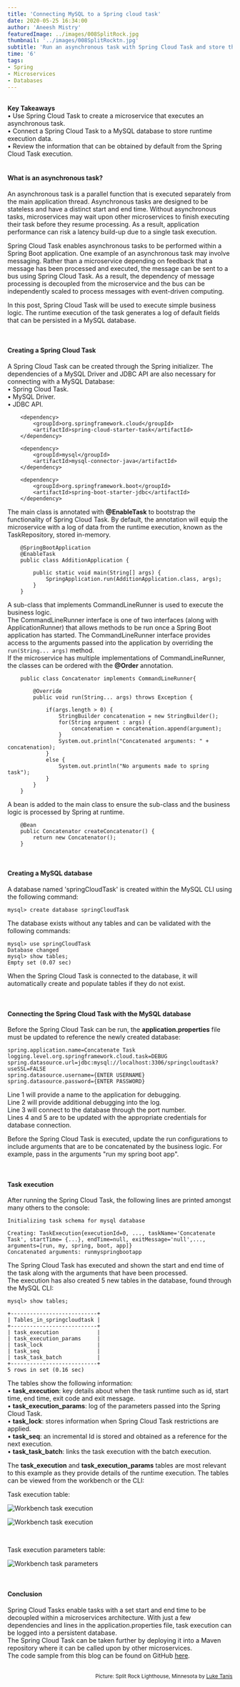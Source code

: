 ```yaml
---
title: 'Connecting MySQL to a Spring cloud task'
date: 2020-05-25 16:34:00
author: 'Aneesh Mistry'
featuredImage: ../images/008SplitRock.jpg
thumbnail: '../images/008SplitRocktn.jpg'
subtitle: 'Run an asynchronous task with Spring Cloud Task and store the values from the output into a MySQL database.'
time: '6'
tags:
- Spring
- Microservices
- Databases
---
```


<br>
<strong>Key Takeaways</strong><br>
&#8226; Use Spring Cloud Task to create a microservice that executes an asynchronous task.<br>
&#8226; Connect a Spring Cloud Task to a MySQL database to store runtime execution data.<br>
&#8226; Review the information that can be obtained by default from the Spring Cloud Task execution.<br>

<br>
<h4>What is an asynchronous task?</h4>
<p>
An asynchronous task is a parallel function that is executed separately from the main application thread. Asynchronous tasks are designed to be stateless and have a distinct start and end time. Without asynchronous tasks, microservices may wait upon other microservices to finish executing their task before they resume processing. As a result, application performance can risk a latency build-up due to a single task execution.

Spring Cloud Task enables asynchronous tasks to be performed within a Spring Boot application. 
One example of an asynchronous task may involve messaging. Rather than a microservice depending on feedback that a message has been processed and executed, the message can be sent to a bus using Spring Cloud Task. As a result, the dependency of message processing is decoupled from the microservice and the bus can be independently scaled to process messages with event-driven computing.

In this post, Spring Cloud Task will be used to execute simple business logic. The runtime execution of the task generates a log of default fields that can be persisted in a MySQL database.
</p>
<br>
<h4>Creating a Spring Cloud Task</h4>
<p>
A Spring Cloud Task can be created through the Spring initializer. The dependencies of a MySQL Driver and JDBC API are also necessary for connecting with a MySQL Database:<br>
    &#8226; Spring Cloud Task.<br>
    &#8226; MySQL Driver.<br>
    &#8226; JDBC API.<br>
</p>

    
```
	<dependency>
        <groupId>org.springframework.cloud</groupId>
        <artifactId>spring-cloud-starter-task</artifactId>
    </dependency>

    <dependency>
        <groupId>mysql</groupId>
        <artifactId>mysql-connector-java</artifactId>
    </dependency>
			
    <dependency>
        <groupId>org.springframework.boot</groupId>
        <artifactId>spring-boot-starter-jdbc</artifactId>
    </dependency>
```

<p>
The main class is annotated with <strong>@EnableTask</strong> to bootstrap the functionality of Spring Cloud Task. By default, the annotation will equip the microservice with a log of data from the runtime execution, known as the TaskRepository, stored in-memory.
</p>


```java{numberLines:true}
    @SpringBootApplication
    @EnableTask
    public class AdditionApplication {

        public static void main(String[] args) {
            SpringApplication.run(AdditionApplication.class, args);
        }
    }

```
<p>
A sub-class that implements CommandLineRunner is used to execute the business logic.<br> 
The CommandLineRunner interface is one of two interfaces (along with ApplicationRunner) that allows methods to be run once a Spring Boot application has started. The CommandLineRunner interface provides access to the arguments passed into the application by overriding the <code class="java">run(String... args)</code> method.<br>
If the microservice has multiple implementations of CommandLineRunner, the classes can be ordered with the <strong>@Order</strong> annotation. 
</p>

```java{numberLines: true}
	public class Concatenator implements CommandLineRunner{

		@Override
		public void run(String... args) throws Exception {

			if(args.length > 0) {
				StringBuilder concatenation = new StringBuilder();
				for(String argument : args) {
					concatenation = concatenation.append(argument);
				}
				System.out.println("Concatenated arguments: " + concatenation);
			}
			else {
				System.out.println("No arguments made to spring task");
			}	
		}		
	}
```
<p>
A bean is added to the main class to ensure the sub-class and the business logic is processed by Spring at runtime.
</p>

```java{numberLines:true}
    @Bean
	public Concatenator createConcatenator() {
		return new Concatenator();
	}

```

<br>
<h4>Creating a MySQL database</h4>
<p>
A database named 'springCloudTask' is created within the MySQL CLI using the following command:
</p>

```
mysql> create database springCloudTask
```
<p>The database exists without any tables and can be validated with the following commands:</p>

```
mysql> use springCloudTask
Database changed
mysql> show tables;
Empty set (0.07 sec)
```
<p>
When the Spring Cloud Task is connected to the database, it will automatically create and populate tables if they do not exist.
</p>
<br>
<h4>Connecting the Spring Cloud Task with the MySQL database</h4>
<p>
Before the Spring Cloud Task can be run, the <strong>application.properties</strong> file must be updated to reference the newly created database:<br>
</p>

```{numberLines:true}
spring.application.name=Concatenate Task
logging.level.org.springframework.cloud.task=DEBUG
spring.datasource.url=jdbc:mysql://localhost:3306/springcloudtask?useSSL=FALSE
spring.datasource.username={ENTER USERNAME}
spring.datasource.password={ENTER PASSWORD}

```
<p>
Line 1 will provide a name to the application for debugging.<br>
Line 2 will provide additional debugging into the log.<br>
Line 3 will connect to the database through the port number.<br>
Lines 4 and 5 are to be updated with the appropriate credentials for database connection.
</p>
<p>
Before the Spring Cloud Task is executed, update the run configurations to include arguments that are to be concatenated by the business logic. For example, pass in the arguments "run my spring boot app".
</p>
<br>
<h4>Task execution</h4>
<p>
After running the Spring Cloud Task, the following lines are printed amongst many others to the console:<br>
</p>

```
Initializing task schema for mysql database
```
```
Creating: TaskExecution{executionId=0, ..., taskName='Concatenate Task', startTime= {...}, endTime=null, exitMessage='null',..., arguments=[run, my, spring, boot, app]}
Concatenated arguments: runmyspringbootapp
```
<p>
The Spring Cloud Task has executed and shown the start and end time of the task along with the arguments that have been processed.<br>
The execution has also created 5 new tables in the database, found through the MySQL CLI:</p>

```
mysql> show tables;

+---------------------------+
| Tables_in_springcloudtask |
+---------------------------+
| task_execution            |
| task_execution_params     |
| task_lock                 |
| task_seq                  |
| task_task_batch           |
+---------------------------+
5 rows in set (0.16 sec)

```
<p>
The tables show the following information:<br>
&#8226; <strong>task_execution</strong>: key details about when the task runtime such as id, start time, end time, exit code and exit message.<br>
&#8226; <strong>task_execution_params</strong>: log of the parameters passed into the Spring Cloud Task.<br>
&#8226; <strong>task_lock</strong>: stores information when Spring Cloud Task restrictions are applied.<br>
&#8226; <strong>task_seq</strong>: an incremental Id is stored and obtained as a reference for the next execution.<br>
&#8226; <strong>task_task_batch</strong>: links the task execution with the batch execution.<br>
</p>
<p>
The <strong>task_execution</strong> and <strong>task_execution_params</strong> tables are most relevant to this example as they provide details of the runtime execution. The tables can be viewed from the workbench or the CLI:
</p>
<p>
Task execution table:

![Workbench task execution](../../src/images/008TaskExecution.png)

![Workbench task execution](../../src/images/008TaskExecution2.png)


</p>
<br>

<p>
Task execution parameters table:

![Workbench task parameters](../../src/images/008TaskParams.png)

</p>
<br>
<h4>Conclusion</h4>
<p>
Spring Cloud Tasks enable tasks with a set start and end time to be decoupled within a microservices architecture. With just a few dependencies and lines in the application.properties file, task execution can be logged into a persistent database.<br>
The Spring Cloud Task can be taken further by deploying it into a Maven repository where it can be called upon by other microservices. <br>
The code sample from this blog can be found on GitHub <a target="_blank" href="https://github.com/4neesh/DeveloperBlogDemos/tree/master/SpringCloudTask">here</a>.
</p>

<br>
<small style="float: right;" >Picture: Split Rock Lighthouse, Minnesota by <a target="_blank" href="https://unsplash.com/@saluken">Luke Tanis</small></a><br>